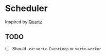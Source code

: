 # Scheduler

Inspired by [Quartz](http://www.quartz-scheduler.org/)

## TODO

- [ ] Should use `vertx-EventLoop` or `vertx-worker`